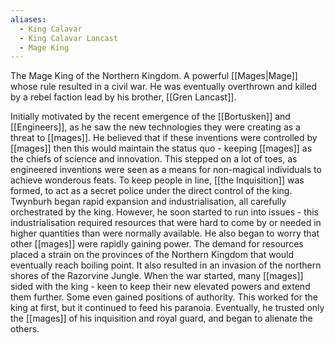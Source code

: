 ```yaml
---
aliases:
  - King Calavar
  - King Calavar Lancast
  - Mage King
---
```

The Mage King of the Northern Kingdom. A powerful [[Mages|Mage]] whose rule resulted in a civil war. He was eventually overthrown and killed by a rebel faction lead by his brother, [[Gren Lancast]].

Initially motivated by the recent emergence of the [[Bortusken]] and [[Engineers]], as he saw the new technologies they were creating as a threat to [[mages]]. He believed that if these inventions were controlled by [[mages]] then this would maintain the status quo - keeping [[mages]] as the chiefs of science and innovation. This stepped on a lot of toes, as engineered inventions were seen as a means for non-magical individuals to achieve wonderous feats. To keep people in line, [[the Inquisition]] was formed, to act as a secret police under the direct control of the king.
Twynburh began rapid expansion and industrialisation, all carefully orchestrated by the king. However, he soon started to run into issues - this industrialisation required resources that were hard to come by or needed in higher quantities than were normally available. He also began to worry that other [[mages]] were rapidly gaining power.
The demand for resources placed a strain on the provinces of the Northern Kingdom that would eventually reach boiling point. It also resulted in an invasion of the northern shores of the Razorvine Jungle. 
When the war started, many [[mages]] sided with the king - keen to keep their new elevated powers and extend them further. Some even gained positions of authority. This worked for the king at first, but it continued to feed his paranoia. Eventually, he trusted only the [[mages]] of his inquisition and royal guard, and began to alienate the others. 